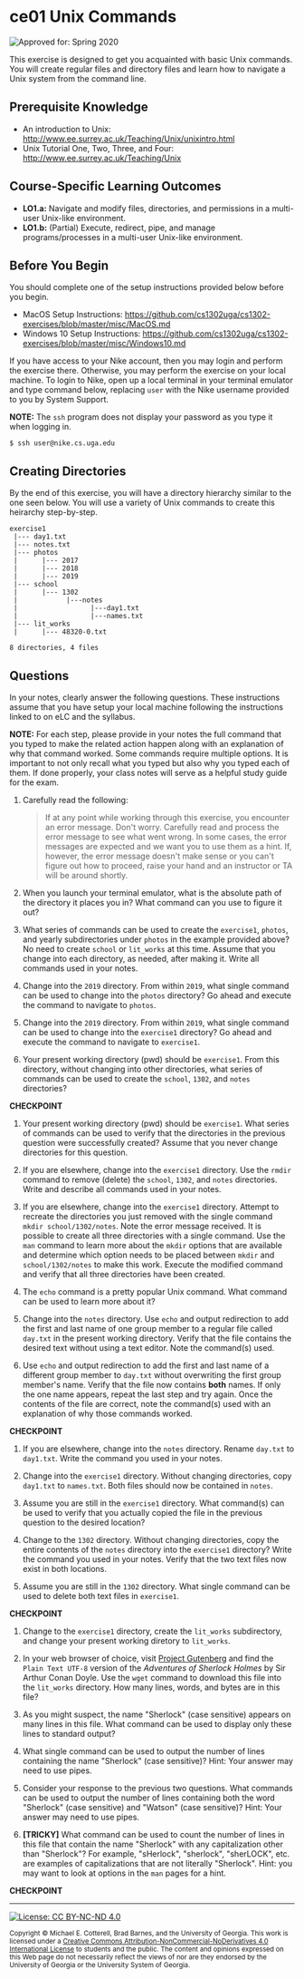 # ce01 Unix Commands

![Approved for: Spring 2020](https://img.shields.io/badge/Approved%20for-Spring%202020-blue)

This exercise is designed to get you acquainted with basic Unix commands.
You will create regular files and directory files and learn how to navigate 
a Unix system from the command line.

## Prerequisite Knowledge

* An introduction to Unix: http://www.ee.surrey.ac.uk/Teaching/Unix/unixintro.html
* Unix Tutorial One, Two, Three, and Four: http://www.ee.surrey.ac.uk/Teaching/Unix

## Course-Specific Learning Outcomes

* **LO1.a:** Navigate and modify files, directories, and permissions in a multi-user Unix-like environment.
* **LO1.b:** (Partial) Execute, redirect, pipe, and manage programs/processes in a multi-user Unix-like environment.

## Before You Begin

You should complete one of the setup instructions provided below before you begin.

* MacOS Setup Instructions: https://github.com/cs1302uga/cs1302-exercises/blob/master/misc/MacOS.md
* Windows 10 Setup Instructions: https://github.com/cs1302uga/cs1302-exercises/blob/master/misc/Windows10.md

If you have access to your Nike account, then you may login and perform the exercise there.
Otherwise, you may perform the exercise on your local machine. To login to Nike, open up a local
terminal in your terminal emulator and type command below, replacing `user` with the
Nike username provided to you by System Support.

**NOTE:** The `ssh` program does not display your password as you type it when logging in.

```
$ ssh user@nike.cs.uga.edu
```

## Creating Directories

By the end of this exercise, you will have a directory hierarchy similar to 
the one seen below. You will use a variety of Unix commands to create this 
heirarchy step-by-step.

```
exercise1
 |--- day1.txt
 |--- notes.txt
 |--- photos
 |      |--- 2017
 |      |--- 2018
 |      |--- 2019
 |--- school
 |      |--- 1302
 |            |---notes
 |                  |---day1.txt
 |                  |---names.txt
 |--- lit_works
 |      |--- 48320-0.txt

8 directories, 4 files
```

## Questions

In your notes, clearly answer the following questions. These instructions assume that you have setup
your local machine following the instructions linked to on eLC and the syllabus.

**NOTE:** For each step, please provide in your notes the full command that you typed to make the related 
action happen along with an explanation of why that command worked. Some commands require multiple options. 
It is important to not only recall what you typed but also why you typed each of them. If done properly, your 
class notes will serve as a helpful study guide for the exam. 

1. Carefully read the following:

   > If at any point while working through this exercise, you encounter an error message. Don't worry. Carefully 
   > read and process the error message to see what went wrong. In some cases, the error messages are expected
   > and we want you to use them as a hint. If, however,  the error message doesn't make sense or you 
   > can't figure out how to proceed, raise your hand and an instructor or TA will be around shortly.

1. When you launch your terminal emulator, what is the absolute path of the directory it places you 
   in? What command can you use to figure it out?

1. What series of commands can be used to create the `exercise1`, `photos`, and yearly 
   subdirectories under `photos` in the example provided above? No need to create `school` or `lit_works`
   at this time. Assume that you change into each directory, as needed, after making it. Write all commands
   used in your notes.

1. Change into the `2019` directory. From within `2019`, what single command can be used to change into the `photos`
   directory? Go ahead and execute the command to navigate to `photos`.
 
1. Change into the `2019` directory. From within `2019`, what single command can be used to change into the `exercise1`
   directory? Go ahead and execute the command to navigate to `exercise1`.

1. Your present working directory (pwd) should be `exercise1`. From this directory, without changing into other
   directories, what series of commands can be used to create the `school`, `1302`, and `notes` directories? 

**CHECKPOINT**

1. Your present working directory (pwd) should be `exercise1`. What series of commands can be used to
   verify that the directories in the previous question were successfully created? Assume that
   you never change directories for this question.

1. If you are elsewhere, change into the `exercise1` directory. Use the `rmdir` command to remove (delete)
   the `school`, `1302`, and `notes` directories. Write and describe all commands used in your notes.
   
1. If you are elsewhere, change into the `exercise1` directory. Attempt to recreate the directories you
   just removed with the single command `mkdir school/1302/notes`. Note the error message received. It is
   possible to create all three directories with a single command. Use the `man` command
   to learn more about the `mkdir` options that are available and determine which option needs to
   be placed between `mkdir` and `school/1302/notes` to make this work. Execute the modified command
   and verify that all three directories have been created.

1. The `echo` command is a pretty popular Unix command. What command can be used to learn more
   about it?

1. Change into the `notes` directory. Use `echo` and output redirection to add the first and last name
   of one group member to a regular file called `day.txt` in the present working directory. Verify
   that the file contains the desired text without using a text editor. Note the command(s) used.

1. Use `echo` and output redirection to add the first and last name of a different group member to 
   `day.txt` without overwriting the first group member's name. Verify that the file now contains 
   **both** names. If only the one name appears, repeat the last step and try again. Once the contents
   of the file are correct, note the command(s) used with an explanation of why those commands worked.

**CHECKPOINT**

1. If you are elsewhere, change into the `notes` directory. Rename `day.txt` to `day1.txt`. Write the
   command you used in your notes.
   
1. Change into the `exercise1` directory. Without changing directories, copy `day1.txt` to `names.txt`.
   Both files should now be contained in `notes`.

1. Assume you are still in the `exercise1` directory. What command(s) can be used to verify that
   you actually copied the file in the previous question to the desired location?

1. Change to the `1302` directory. Without changing directories, copy the entire contents of the 
   `notes` directory into the `exercise1` directory? Write the command you used in your notes. Verify
   that the two text files now exist in both locations.

1. Assume you are still in the `1302` directory. What single command can be used to delete both text 
   files in `exercise1`.

**CHECKPOINT**

1. Change to the `exercise1` directory, create the `lit_works` subdirectory, and change your present
   working diretory to `lit_works`.

1. In your web browser of choice, visit
   [Project Gutenberg](https://www.gutenberg.org/) and find the `Plain Text UTF-8` version of the 
   _Adventures of Sherlock Holmes_ by Sir Arthur Conan Doyle. Use the `wget` command to download 
   this file into the `lit_works` directory. How many lines, words, and bytes are in this file?

1. As you might suspect, the name "Sherlock" (case sensitive) appears on many lines in this file. 
   What command can be used to display only these lines to standard output? 

1. What single command can be used to output the number of lines containing the name "Sherlock" 
   (case sensitive)? Hint: Your answer may need to use pipes.

1. Consider your response to the previous two questions. What commands can be used to output
   the number of lines containing both the word "Sherlock" (case sensitive) and "Watson"
   (case sensitive)? Hint: Your answer may need to use pipes.

1. **[TRICKY]** What command can be used to count the number of lines in this file that
   contain the name "Sherlock" with any capitalization other than "Sherlock"? For example, 
   "sHerlock", "sherlock", "sherLOCK", etc. are examples of capitalizations that are not
   literally "Sherlock". Hint: you may want to look at options in the `man` pages for a 
   hint.

**CHECKPOINT**

<hr/>

[![License: CC BY-NC-ND 4.0](https://img.shields.io/badge/License-CC%20BY--NC--ND%204.0-lightgrey.svg)](http://creativecommons.org/licenses/by-nc-nd/4.0/)

<small>
Copyright &copy; Michael E. Cotterell, Brad Barnes, and the University of Georgia.
This work is licensed under a <a rel="license" href="http://creativecommons.org/licenses/by-nc-nd/4.0/">Creative Commons Attribution-NonCommercial-NoDerivatives 4.0 International License</a> to students and the public.
The content and opinions expressed on this Web page do not necessarily reflect the views of nor are they endorsed by the University of Georgia or the University System of Georgia.
</small>

